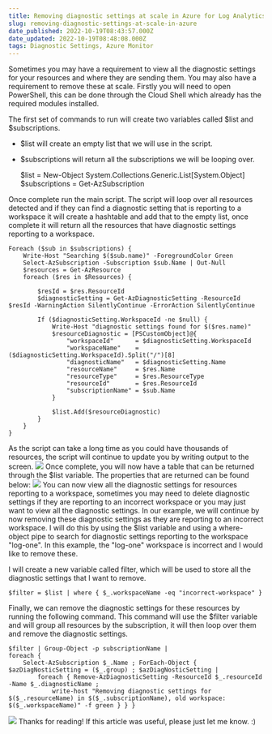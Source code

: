 ```yaml
---
title: Removing diagnostic settings at scale in Azure for Log Analytics Workspaces.
slug: removing-diagnostic-settings-at-scale-in-azure
date_published: 2022-10-19T08:43:57.000Z
date_updated: 2022-10-19T08:48:08.000Z
tags: Diagnostic Settings, Azure Monitor
---
```


Sometimes you may have a requirement to view all the diagnostic settings for your resources and where they are sending them. You may also have a requirement to remove these at scale. Firstly you will need to open PowerShell, this can be done through the Cloud Shell which already has the required modules installed. 

The first set of commands to run will create two variables called $list and $subscriptions.

- $list will create an empty list that we will use in the script.
- $subscriptions will return all the subscriptions we will be looping over.

    $list = New-Object System.Collections.Generic.List[System.Object]
    $subscriptions = Get-AzSubscription

Once complete run the main script. The script will loop over all resources detected and if they can find a diagnostic setting that is reporting to a workspace it will create a hashtable and add that to the empty list, once complete it will return all the resources that have diagnostic settings reporting to a workspace. 

    Foreach ($sub in $subscriptions) {
        Write-Host "Searching $($sub.name)" -ForegroundColor Green
        Select-AzSubscription -Subscription $sub.Name | Out-Null
        $resources = Get-AzResource
        foreach ($res in $Resources) {
    
            $resId = $res.ResourceId
            $diagnosticSetting = Get-AzDiagnosticSetting -ResourceId $resId -WarningAction SilentlyContinue -ErrorAction SilentlyContinue
            
            If ($diagnosticSetting.WorkspaceId -ne $null) {
                Write-Host "diagnostic settings found for $($res.name)"
                $resourceDiagnostic = [PSCustomObject]@{ 
                    "workspaceId"      = $diagnosticSetting.WorkspaceId
                    "workspaceName"    = ($diagnosticSetting.WorkspaceId).Split("/")[8]
                    "diagnosticName"   = $diagnosticSetting.Name
                    "resourceName"     = $res.Name
                    "resourceType"     = $res.ResourceType
                    "resourceId"       = $res.ResourceId
                    "subscriptionName" = $sub.Name
                }
                
                $list.Add($resourceDiagnostic)
            }
        }
    }

As the script can take a long time as you could have thousands of resources, the script will continue to update you by writing output to the screen.
![](__GHOST_URL__/content/images/2022/10/image.png)
 Once complete, you will now have a table that can be returned through the $list variable. The properties that are returned can be found below:
![](__GHOST_URL__/content/images/2022/10/image-1.png)
You can now view all the diagnostic settings for resources reporting to a workspace, sometimes you may need to delete diagnostic settings if they are reporting to an incorrect workspace or you may just want to view all the diagnostic settings. In our example, we will continue by now removing these diagnostic settings as they are reporting to an incorrect workspace. I will do this by using the $list variable and using a where-object pipe to search for diagnostic settings reporting to the workspace "log-one". In this example, the "log-one" workspace is incorrect and I would like to remove these. 

I will create a new variable called filter, which will be used to store all the diagnostic settings that I want to remove. 

    $filter = $list | where { $_.workspaceName -eq "incorrect-workspace" }

Finally, we can remove the diagnostic settings for these resources by running the following command. This command will use the $filter variable and will group all resources by the subscription, it will then loop over them and remove the diagnostic settings. 

    $filter | Group-Object -p subscriptionName | 
    foreach { 
        Select-AzSubscription $_.Name ; ForEach-Object { $azDiagNosticSetting = ($_.group) ; $azDiagNosticSetting | 
            foreach { Remove-AzDiagnosticSetting -ResourceId $_.resourceId -Name $_.diagnosticName ; 
                write-host "Removing diagnostic settings for $($_.resourceName) in $($_.subscriptionName), old workspace: $($_.workspaceName)" -f green } } }

![](__GHOST_URL__/content/images/2022/10/image-5.png)
Thanks for reading! If this article was useful, please just let me know. :) 
